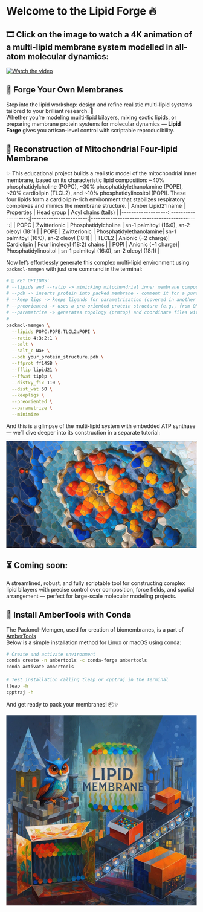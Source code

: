 # Welcome to the **Lipid Forge** 🔥

## 🎞️ Click on the image to watch a 4K animation of a multi-lipid membrane system modelled in all-atom molecular dynamics:
[![Watch the video](https://img.youtube.com/vi/_8Gq76UBun4/maxresdefault.jpg)](https://www.youtube.com/watch?v=_8Gq76UBun4)

## 🔨 Forge Your Own Membranes  
Step into the lipid workshop: design and refine realistic multi-lipid systems tailored to your brilliant research. 💎  
Whether you’re modeling muilti-lipid bilayers, mixing exotic lipids, or preparing membrane protein systems for molecular dynamics — **Lipid Forge** gives you artisan-level control with scriptable reproducibility.  

## 💠 Reconstruction of Mitochondrial Four-lipid Membrane 
  ✨ This educational project builds a realistic model of the mitochondrial inner membrane, based on its characteristic lipid composition: ~40% phosphatidylcholine (POPC), ~30% phosphatidylethanolamine (POPE), ~20% cardiolipin (TLCL2), and ~10% phosphatidylinositol (POPI). These four lipids form a cardiolipin-rich environment that stabilizes respiratory complexes and mimics the membrane structure.
| Amber Lipid21 name | Properties         | Head group              | Acyl chains (tails)                        |
|-------------------:|-------------------:|-----------------------:|--------------------------------------------:|
| POPC               | Zwitterionic       | Phosphatidylcholine     | sn-1 palmitoyl (16:0), sn-2 oleoyl (18:1)  |
| POPE               | Zwitterionic       | Phosphatidylethanolamine| sn-1 palmitoyl (16:0), sn-2 oleoyl (18:1)  |
| TLCL2              | Anionic (−2 charge)| Cardiolipin             | Four linoleoyl (18:2) chains               |
| POPI               | Anionic (−1 charge)| Phosphatidylinositol    | sn-1 palmitoyl (16:0), sn-2 oleoyl (18:1)  |

Now let’s effortlessly generate this complex multi-lipid environment using `packmol-memgen` with just one command in the terminal:

```bash
# 🎉 KEY OPTIONS:
# --lipids and --ratio -> mimicking mitochondrial inner membrane composition
# --pdb -> inserts protein into packed membrane - comment it for a pure membrane simulation
# --keep ligs -> keeps ligands for parametrization (covered in another tutorial)
# --preoriented -> uses a pre-oriented protein structure (e.g., from OPM or PDBTM)
# --parametrize -> generates topology (prmtop) and coordinate files with AmberTools
#
packmol-memgen \
  --lipids POPC:POPE:TLCL2:POPI \
  --ratio 4:3:2:1 \
  --salt \
  --salt_c Na+ \
  --pdb your_protein_structure.pdb \
  --ffprot ff14SB \
  --fflip lipid21 \
  --ffwat tip3p \
  --distxy_fix 110 \
  --dist_wat 50 \
  --keepligs \
  --preoriented \
  --parametrize \
  --minimize
```

And this is a glimpse of the multi-lipid system with embedded ATP synthase — we’ll dive deeper into its construction in a separate tutorial:

<p align="center">
  <img src="https://github.com/TheVisualHub/VisualFactory/blob/a6832c514930f962b2357ef171f19dbe59fb7f72/assets/lipidforge_pre1.jpg?raw=true" alt="LipidForge Preview">
</p>

## ⏳ Coming soon:
A streamlined, robust, and fully scriptable tool for constructing complex lipid bilayers with precise control over composition, force fields, and spatial arrangement — perfect for large-scale molecular modeling projects.  
  
## 🧬 Install AmberTools with Conda
  The Packmol-Memgen, used for creation of biomembranes, is a part of [AmberTools](https://ambermd.org/AmberTools.php)  
  Below is a simple installation method for Linux or macOS using conda: 

```bash
# Create and activate environment
conda create -n ambertools -c conda-forge ambertools
conda activate ambertools

# Test installation calling tleap or cpptraj in the Terminal
tleap -h
cpptraj -h
```
And get ready to pack your membranes! 📦✨
    
![Lipid Forge Logo](https://github.com/TheVisualHub/VisualFactory/blob/aa62d075e6a471ca173dad8fea53666b5e629b88/assets/lipidforge_logo2.jpeg?raw=true)

